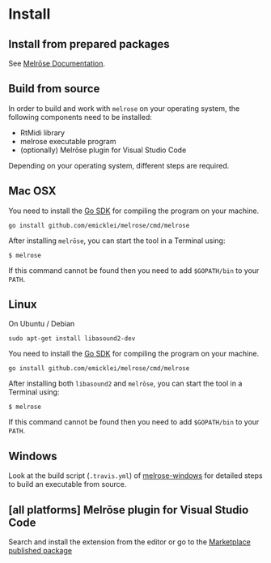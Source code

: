# Install 

## Install from prepared packages

See [Melrōse Documentation](https://melrōse.org).

## Build from source

In order to build and work with `melrose` on your operating system, the following components need to be installed:

- RtMidi library
- melrose executable program
- (optionally) Melrōse plugin for Visual Studio Code

Depending on your operating system, different steps are required.

## Mac OSX

You need to install the [Go SDK](https://golang.org/dl/) for compiling the program on your machine.

	go install github.com/emicklei/melrose/cmd/melrose

After installing `melrōse`, you can start the tool in a Terminal using:

	$ melrose

If this command cannot be found then you need to add `$GOPATH/bin` to your `PATH`.

## Linux

On Ubuntu / Debian

	sudo apt-get install libasound2-dev

You need to install the [Go SDK](https://golang.org/dl/) for compiling the program on your machine.

	go install github.com/emicklei/melrose/cmd/melrose

After installing both `libasound2` and `melrōse`, you can start the tool in a Terminal using:

	$ melrose

If this command cannot be found then you need to add `$GOPATH/bin` to your `PATH`.

## Windows

Look at the build script (`.travis.yml`) of [melrose-windows](https://github.com/emicklei/melrose-windows) for detailed steps to build an executable from source.


## [all platforms] Melrōse plugin for Visual Studio Code<a name="plugin"></a>

Search and install the extension from the editor or go to the [Marketplace published package](https://marketplace.visualstudio.com/items?itemName=EMicklei.melrose-for-vscode)